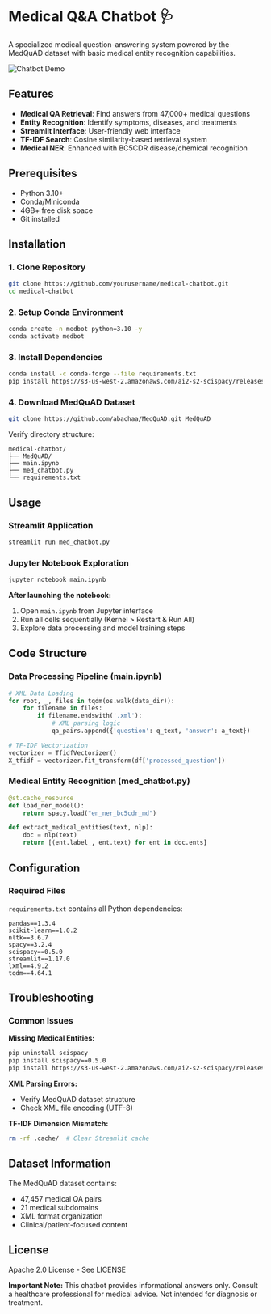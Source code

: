 # Medical Q&A Chatbot 🩺

A specialized medical question-answering system powered by the MedQuAD dataset with basic medical entity recognition capabilities.

![Chatbot Demo](demo-screenshot.png) <!-- Add actual screenshot path -->

## Features
- **Medical QA Retrieval**: Find answers from 47,000+ medical questions
- **Entity Recognition**: Identify symptoms, diseases, and treatments
- **Streamlit Interface**: User-friendly web interface
- **TF-IDF Search**: Cosine similarity-based retrieval system
- **Medical NER**: Enhanced with BC5CDR disease/chemical recognition

## Prerequisites
- Python 3.10+
- Conda/Miniconda
- 4GB+ free disk space
- Git installed

## Installation

### 1. Clone Repository
```bash
git clone https://github.com/yourusername/medical-chatbot.git
cd medical-chatbot
```

### 2. Setup Conda Environment
```bash
conda create -n medbot python=3.10 -y
conda activate medbot
```

### 3. Install Dependencies
```bash
conda install -c conda-forge --file requirements.txt
pip install https://s3-us-west-2.amazonaws.com/ai2-s2-scispacy/releases/v0.5.0/en_ner_bc5cdr_md-0.5.0.tar.gz
```

### 4. Download MedQuAD Dataset
```bash
git clone https://github.com/abachaa/MedQuAD.git MedQuAD
```

Verify directory structure:
```
medical-chatbot/
├── MedQuAD/
├── main.ipynb
├── med_chatbot.py
└── requirements.txt
```

## Usage

### Streamlit Application
```bash
streamlit run med_chatbot.py
```

### Jupyter Notebook Exploration
```bash
jupyter notebook main.ipynb
```
**After launching the notebook:**
1. Open `main.ipynb` from Jupyter interface
2. Run all cells sequentially (Kernel > Restart & Run All)
3. Explore data processing and model training steps

## Code Structure

### Data Processing Pipeline (main.ipynb)
```python
# XML Data Loading
for root, _, files in tqdm(os.walk(data_dir)):
    for filename in files:
        if filename.endswith('.xml'):
            # XML parsing logic
            qa_pairs.append({'question': q_text, 'answer': a_text})

# TF-IDF Vectorization
vectorizer = TfidfVectorizer()
X_tfidf = vectorizer.fit_transform(df['processed_question'])
```

### Medical Entity Recognition (med_chatbot.py)
```python
@st.cache_resource
def load_ner_model():
    return spacy.load("en_ner_bc5cdr_md")

def extract_medical_entities(text, nlp):
    doc = nlp(text)
    return [(ent.label_, ent.text) for ent in doc.ents]
```

## Configuration

### Required Files
`requirements.txt` contains all Python dependencies:
```
pandas==1.3.4
scikit-learn==1.0.2
nltk==3.6.7
spacy==3.2.4
scispacy==0.5.0
streamlit==1.17.0
lxml==4.9.2
tqdm==4.64.1
```

## Troubleshooting

### Common Issues
**Missing Medical Entities:**
```bash
pip uninstall scispacy
pip install scispacy==0.5.0
pip install https://s3-us-west-2.amazonaws.com/ai2-s2-scispacy/releases/v0.5.0/en_ner_bc5cdr_md-0.5.0.tar.gz
```

**XML Parsing Errors:**
- Verify MedQuAD dataset structure
- Check XML file encoding (UTF-8)

**TF-IDF Dimension Mismatch:**
```bash
rm -rf .cache/  # Clear Streamlit cache
```

## Dataset Information

The MedQuAD dataset contains:
- 47,457 medical QA pairs
- 21 medical subdomains
- XML format organization
- Clinical/patient-focused content

## License
Apache 2.0 License - See LICENSE

**Important Note:** This chatbot provides informational answers only. Consult a healthcare professional for medical advice. Not intended for diagnosis or treatment.
```
